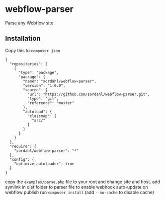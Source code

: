 # webflow-parser

Parse any Webflow site

## Installation

Copy this to `composer.json`

```
{
  "repositories": [
    {
      "type": "package",
      "package": {
        "name": "sordahl/webflow-parser",
        "version": "1.0.0",
        "source": {
          "url": "https://github.com/sordahl/webflow-parser.git",
          "type": "git",
          "reference": "master"
        },
        "autoload": {
          "classmap": [
            "src/"
          ]
        }
      }
    }
  ],
  "require": {
    "sordahl/webflow-parser": "*"
  },
  "config": {
    "optimize-autoloader": true
  }
}
```

copy the `examples/parse.php` file to your root and change site and host.
add symlink in dist folder to parser file to enable webhook auto-update on webflow publish
run `composer install` (add `--no-cache` to disable cache)
